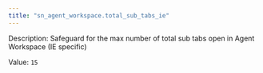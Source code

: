 ```yaml
---
title: "sn_agent_workspace.total_sub_tabs_ie"
---
```


Description: Safeguard for the max number of total sub tabs open in Agent Workspace (IE specific)

Value: `15`